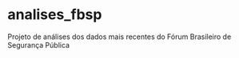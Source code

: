 # analises_fbsp
Projeto de análises dos dados mais recentes do Fórum Brasileiro de Segurança Pública
